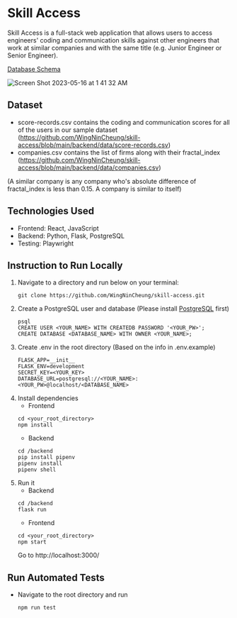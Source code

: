 # Skill Access

Skill Access is a full-stack web application that allows users to access engineers' coding and communication skills against other engineers that work at similar companies and with the same title (e.g. Junior Engineer or Senior Engineer).

<a href="https://github.com/WingNinCheung/skill-access/wiki">Database Schema</a>

![Screen Shot 2023-05-16 at 1 41 32 AM](https://github.com/WingNinCheung/skill-access/assets/96600317/c735a8f8-47e8-463a-8071-1581807530f3)



## Dataset
- score-records.csv contains the coding and communication scores for all of the users in our sample dataset (https://github.com/WingNinCheung/skill-access/blob/main/backend/data/score-records.csv)
- companies.csv contains the list of firms along with their fractal_index (https://github.com/WingNinCheung/skill-access/blob/main/backend/data/companies.csv)

(A similar company is any company who's absolute difference of fractal_index is less than 0.15. A company is similar to itself)

## Technologies Used

- Frontend: React, JavaScript
- Backend: Python, Flask, PostgreSQL
- Testing: Playwright

## Instruction to Run Locally

1. Navigate to a directory and run below on your terminal:
    ```
    git clone https://github.com/WingNinCheung/skill-access.git
    ```
2. Create a PostgreSQL user and database (Please install <a href="https://www.postgresql.org/">PostgreSQL</a> first)
    ```
    psql 
    CREATE USER <YOUR_NAME> WITH CREATEDB PASSWORD '<YOUR_PW>';
    CREATE DATABASE <DATABASE_NAME> WITH OWNER <YOUR_NAME>;
    ```
3. Create .env in the root directory (Based on the info in .env.example)
    ```
    FLASK_APP=__init__
    FLASK_ENV=development
    SECRET_KEY=<YOUR_KEY>
    DATABASE_URL=postgresql://<YOUR_NAME>:<YOUR_PW>@localhost/<DATABASE_NAME>
    ```
4. Install dependencies
    - Frontend
    ```
    cd <your_root_directory>
    npm install
    ```
    - Backend
    ```
    cd /backend
    pip install pipenv
    pipenv install
    pipenv shell
    ```
5. Run it
   - Backend
   ```
   cd /backend
   flask run
   ```
   - Frontend
   ```
   cd <your_root_directory>
   npm start
   ```
   Go to http://localhost:3000/

## Run Automated Tests

  - Navigate to the root directory and run
    ```
    npm run test
    ```
